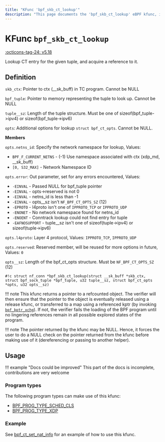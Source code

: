 ```yaml
---
title: "KFunc 'bpf_skb_ct_lookup'"
description: "This page documents the 'bpf_skb_ct_lookup' eBPF kfunc, including its defintion, usage, program types that can use it, and examples."
---
```

# KFunc `bpf_skb_ct_lookup`

<!-- [FEATURE_TAG](bpf_skb_ct_lookup) -->
[:octicons-tag-24: v5.18](https://github.com/torvalds/linux/commit/b4c2b9593a1c4c3a718370e34af28e817fd5e5c6)
<!-- [/FEATURE_TAG] -->

Lookup CT entry for the given tuple, and acquire a reference to it.

## Definition

`skb_ctx`: Pointer to ctx (__sk_buff) in TC program. Cannot be NULL

`bpf_tuple`: Pointer to memory representing the tuple to look up. Cannot be NULL

`tuple__sz`: Length of the tuple structure. Must be one of sizeof(bpf_tuple->ipv4) or sizeof(bpf_tuple->ipv6)

`opts`: Additional options for lookup `struct bpf_ct_opts`. Cannot be NULL.

**Members**

`opts.netns_id`: Specify the network namespace for lookup, Values:

- `BPF_F_CURRENT_NETNS` - (-1) Use namespace associated with ctx (xdp_md, __sk_buff)
- `[0, S32_MAX]` - Network Namespace ID
  
`opts.error`: Out parameter, set for any errors encountered, Values:

- `-EINVAL` - Passed NULL for bpf_tuple pointer
- `-EINVAL` - opts->reserved is not 0
- `-EINVAL` - netns_id is less than -1
- `-EINVAL` - opts__sz isn't `NF_BPF_CT_OPTS_SZ` (12)
- `-EPROTO` - l4proto isn't one of `IPPROTO_TCP` or `IPPROTO_UDP`
- `-ENONET` - No network namespace found for netns_id
- `-ENOENT` - Conntrack lookup could not find entry for tuple
- `-EAFNOSUPPORT` - tuple__sz isn't one of sizeof(tuple->ipv4) or sizeof(tuple->ipv6)

`opts.l4proto`: Layer 4 protocol, Values: `IPPROTO_TCP`, `IPPROTO_UDP`

`opts.reserved`: Reserved member, will be reused for more options in future, Values: `0`

`opts__sz`: Length of the bpf_ct_opts structure. Must be `NF_BPF_CT_OPTS_SZ` (12)

<!-- [KFUNC_DEF] -->
`#!c struct nf_conn *bpf_skb_ct_lookup(struct __sk_buff *skb_ctx, struct bpf_sock_tuple *bpf_tuple, u32 tuple__sz, struct bpf_ct_opts *opts, u32 opts__sz)`

!!! note
	This kfunc returns a pointer to a refcounted object. The verifier will then ensure that the pointer to the object 
	is eventually released using a release kfunc, or transferred to a map using a referenced kptr 
	(by invoking [`bpf_kptr_xchg`](../../helper-function/bpf_kptr_xchg.md)). If not, the verifier fails the 
	loading of the BPF program until no lingering references remain in all possible explored states of the program.

!!! note
	The pointer returned by the kfunc may be NULL. Hence, it forces the user to do a NULL check on the pointer returned 
	from the kfunc before making use of it (dereferencing or passing to another helper).
<!-- [/KFUNC_DEF] -->

## Usage

!!! example "Docs could be improved"
    This part of the docs is incomplete, contributions are very welcome

### Program types

The following program types can make use of this kfunc:

<!-- [KFUNC_PROG_REF] -->
- [BPF_PROG_TYPE_SCHED_CLS](../program-type/BPF_PROG_TYPE_SCHED_CLS.md)
- [BPF_PROG_TYPE_XDP](../program-type/BPF_PROG_TYPE_XDP.md)
<!-- [/KFUNC_PROG_REF] -->

### Example

See [bpf_ct_set_nat_info](bpf_ct_set_nat_info.md#example) for an example of how to use this kfunc.

